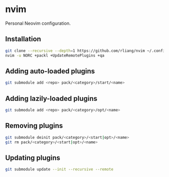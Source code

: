 # nvim
Personal Neovim configuration.

## Installation

```sh
git clone --recursive --depth=1 https://github.com/rliang/nvim ~/.config/nvim
nvim -u NORC +packl +UpdateRemotePlugins +qa
```

## Adding auto-loaded plugins

```sh
git submodule add <repo> pack/<category>/start/<name>
```

## Adding lazily-loaded plugins

```sh
git submodule add <repo> pack/<category>/opt/<name>
```

## Removing plugins

```sh
git submodule deinit pack/<category>/<start|opt>/<name>
git rm pack/<category>/<start|opt>/<name>
```

## Updating plugins

```sh
git submodule update --init --recursive --remote
```
